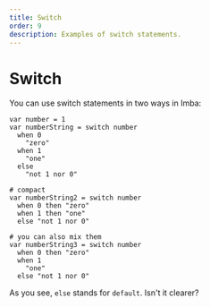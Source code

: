 ```yaml
---
title: Switch
order: 9
description: Examples of switch statements.
---
```


# Switch

You can use switch statements in two ways in Imba:

```text
var number = 1
var numberString = switch number
  when 0
    "zero"
  when 1
    "one"
  else
    "not 1 nor 0"

# compact 
var numberString2 = switch number
  when 0 then "zero"
  when 1 then "one"
  else "not 1 nor 0"

# you can also mix them
var numberString3 = switch number
  when 0 then "zero"
  when 1
    "one"
  else "not 1 nor 0"
```

As you see, `else` stands for `default`. Isn't it clearer?

